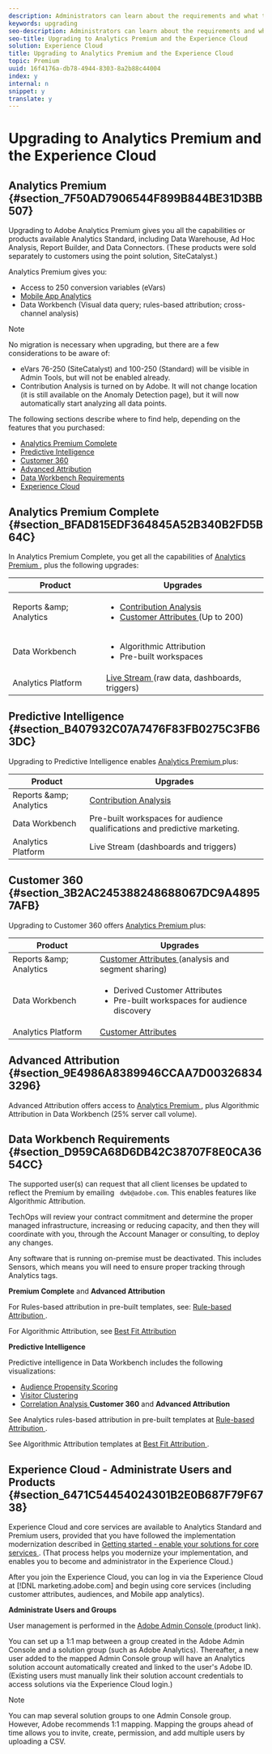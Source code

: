 ```yaml
---
description: Administrators can learn about the requirements and what to expect when upgrading to Analytics Premium, and where to find help as an Experience Cloud administrator.
keywords: upgrading
seo-description: Administrators can learn about the requirements and what to expect when upgrading to Analytics Premium, and where to find help as an Experience Cloud administrator.
seo-title: Upgrading to Analytics Premium and the Experience Cloud
solution: Experience Cloud
title: Upgrading to Analytics Premium and the Experience Cloud
topic: Premium
uuid: 16f4176a-db78-4944-8303-8a2b88c44004
index: y
internal: n
snippet: y
translate: y
---
```


# Upgrading to Analytics Premium and the Experience Cloud


## Analytics Premium {#section_7F50AD7906544F899B844BE31D3BB507}

Upgrading to Adobe Analytics Premium gives you all the capabilities or products available Analytics Standard, including Data Warehouse, Ad Hoc Analysis, Report Builder, and Data Connectors. (These products were sold separately to customers using the point solution, SiteCatalyst.) 

Analytics Premium gives you: 

* Access to 250 conversion variables (eVars)
* [ Mobile App Analytics ](https://marketing.adobe.com/resources/help/en_US/mobile/)
* Data Workbench (Visual data query; rules-based attribution; cross-channel analysis)

>[!NOTE]
>
>No migration is necessary when upgrading, but there are a few considerations to be aware of: 
>
>* eVars 76-250 (SiteCatalyst) and 100-250 (Standard) will be visible in Admin Tools, but will not be enabled already.
>* Contribution Analysis is turned on by Adobe. It will not change location (it is still available on the Anomaly Detection page), but it will now automatically start analyzing all data points.


The following sections describe where to find help, depending on the features that you purchased: 

* [ Analytics Premium Complete ](../admin_getting_started/upgrade-to-analytics-premium.md#section_BFAD815EDF364845A52B340B2FD5B64C)
* [ Predictive Intelligence ](../admin_getting_started/upgrade-to-analytics-premium.md#section_B407932C07A7476F83FB0275C3FB63DC)
* [ Customer 360 ](../admin_getting_started/upgrade-to-analytics-premium.md#section_3B2AC245388248688067DC9A48957AFB)
* [ Advanced Attribution ](../admin_getting_started/upgrade-to-analytics-premium.md#section_9E4986A8389946CCAA7D003268343296)
* [ Data Workbench Requirements ](../admin_getting_started/upgrade-to-analytics-premium.md#section_D959CA68D6DB42C38707F8E0CA3654CC)
* [ Experience Cloud ](../admin_getting_started/upgrade-to-analytics-premium.md#section_6471C54454024301B2E0B687F79F6738)

## Analytics Premium Complete {#section_BFAD815EDF364845A52B340B2FD5B64C}

In Analytics Premium Complete, you get all the capabilities of [ Analytics Premium ](../admin_getting_started/upgrade-to-analytics-premium.md#section_7F50AD7906544F899B844BE31D3BB507), plus the following upgrades: 

<table id="table_F992D44A657347DF85CC5E50E73E821B"> 
 <thead> 
  <tr> 
   <th colname="col1" class="entry"> Product </th> 
   <th colname="col2" class="entry"> Upgrades </th> 
  </tr> 
 </thead>
 <tbody> 
  <tr> 
   <td colname="col1"> Reports &amp;amp; Analytics </td> 
   <td colname="col2"> 
    <ul id="ul_024ED2CF650442E3BCB45622225AD0FE"> 
     <li id="li_D6C8474EA616476184CD2DE5E0903092"> <a href="https://marketing.adobe.com/resources/help/en_US/analytics/contribution/" format="https" scope="external"> Contribution Analysis </a></li> 
     <li id="li_3004457D14964F3A88E5BA4B4FF384C1"> <a href="../attributes/attributes.md#concept_ACFEE7C8B8E94875BA0825CDF4913AF1" format="dita" scope="local"> Customer Attributes </a> (Up to 200) </li> 
    </ul> </td> 
  </tr> 
  <tr> 
   <td colname="col1"> Data Workbench </td> 
   <td colname="col2"> 
    <ul id="ul_EC2CF8010CF1406CAD197D702127C2B8"> 
     <li id="li_10D6FD2A7390499C90E51F5F877F0E1C">Algorithmic Attribution </li> 
     <li id="li_2AC805482756495C965B54067124D219">Pre-built workspaces </li> 
    </ul> </td> 
  </tr> 
  <tr> 
   <td colname="col1"> Analytics Platform </td> 
   <td colname="col2"> <a href="https://marketing.adobe.com/developer/documentation/analytics-live-stream/overview-1" format="https" scope="external"> Live Stream </a> (raw data, dashboards, triggers) </td> 
  </tr> 
 </tbody> 
</table>


## Predictive Intelligence {#section_B407932C07A7476F83FB0275C3FB63DC}

Upgrading to Predictive Intelligence enables [ Analytics Premium ](../admin_getting_started/upgrade-to-analytics-premium.md#section_7F50AD7906544F899B844BE31D3BB507) plus: 

|  Product  | Upgrades  |
|---|---|
|  Reports &amp;amp; Analytics  | [ Contribution Analysis ](https://marketing.adobe.com/resources/help/en_US/analytics/contribution/)  |
|  Data Workbench  | Pre-built workspaces for audience qualifications and predictive marketing.  |
|  Analytics Platform  | Live Stream (dashboards and triggers)  |


## Customer 360 {#section_3B2AC245388248688067DC9A48957AFB}

Upgrading to Customer 360 offers [ Analytics Premium ](../admin_getting_started/upgrade-to-analytics-premium.md#section_7F50AD7906544F899B844BE31D3BB507) plus: 

<table id="table_057CAB0437DC475691E41EB084E77F54"> 
 <thead> 
  <tr> 
   <th colname="col1" class="entry"> Product </th> 
   <th colname="col2" class="entry"> Upgrades </th> 
  </tr> 
 </thead>
 <tbody> 
  <tr> 
   <td colname="col1"> Reports &amp;amp; Analytics </td> 
   <td colname="col2"> <a href="../attributes/attributes.md#concept_ACFEE7C8B8E94875BA0825CDF4913AF1" format="dita" scope="local"> Customer Attributes </a> (analysis and segment sharing) </td> 
  </tr> 
  <tr> 
   <td colname="col1"> Data Workbench </td> 
   <td colname="col2"> 
    <ul id="ul_CFE403BB8421473BA1BA6C77AFD0CA72"> 
     <li id="li_1D5A7EC493A7420896E40BD7469C72A8">Derived Customer Attributes </li> 
     <li id="li_DDF6E89FA2164022859C4FDBE1134E62">Pre-built workspaces for audience discovery </li> 
    </ul> </td> 
  </tr> 
  <tr> 
   <td colname="col1"> Analytics Platform </td> 
   <td colname="col2"> <a href="../attributes/attributes.md#concept_ACFEE7C8B8E94875BA0825CDF4913AF1" format="dita" scope="local"> Customer Attributes </a> </td> 
  </tr> 
 </tbody> 
</table>


## Advanced Attribution {#section_9E4986A8389946CCAA7D003268343296}

Advanced Attribution offers access to [ Analytics Premium ](../admin_getting_started/upgrade-to-analytics-premium.md#section_7F50AD7906544F899B844BE31D3BB507), plus Algorithmic Attribution in Data Workbench (25% server call volume). 

## Data Workbench Requirements {#section_D959CA68D6DB42C38707F8E0CA3654CC}

The supported user(s) can request that all client licenses be updated to reflect the Premium by emailing ` dwb@adobe.com`. This enables features like Algorithmic Attribution. 

TechOps will review your contract commitment and determine the proper managed infrastructure, increasing or reducing capacity, and then they will coordinate with you, through the Account Manager or consulting, to deploy any changes. 

Any software that is running on-premise must be deactivated. This includes Sensors, which means you will need to ensure proper tracking through Analytics tags. 

**Premium Complete** and **Advanced Attribution**

For Rules-based attribution in pre-built templates, see: [ Rule-based Attribution ](https://marketing.adobe.com/resources/help/en_US/insight/client/?f=c_rules_attrib). 

For Algorithmic Attribution, see [ Best Fit Attribution ](https://marketing.adobe.com/resources/help/en_US/insight/client/?f=c_attrib_algorithmic)

**Predictive Intelligence** 

Predictive intelligence in Data Workbench includes the following visualizations: 

* [ Audience Propensity Scoring ](https://marketing.adobe.com/resources/help/en_US/insight/client/?f=c_visitor_propensity)
* [ Visitor Clustering ](https://marketing.adobe.com/resources/help/en_US/insight/client/?f=c_visitor_cluster)
* [ Correlation Analysis ](https://marketing.adobe.com/resources/help/en_US/insight/client/?f=c_correlation_analysis)
**Customer 360** and **Advanced Attribution**

See Analytics rules-based attribution in pre-built templates at [ Rule-based Attribution ](https://marketing.adobe.com/resources/help/en_US/insight/client/?f=c_rules_attrib). 

See Algorithmic Attribution templates at [ Best Fit Attribution ](https://marketing.adobe.com/resources/help/en_US/insight/client/?f=c_attrib_algorithmic). 

## Experience Cloud - Administrate Users and Products {#section_6471C54454024301B2E0B687F79F6738}

Experience Cloud and core services are available to Analytics Standard and Premium users, provided that you have followed the implementation modernization described in [ Getting started - enable your solutions for core services ](../core_services/core_services.md#concept_07ED1D5C64234E77976E6D572E78FB9C). (That process helps you modernize your implementation, and enables you to become and administrator in the Experience Cloud.) 

After you join the Experience Cloud, you can log in via the Experience Cloud at [!DNL  marketing.adobe.com] and begin using core services (including customer attributes, audiences, and Mobile app analytics). 

**Administrate Users and Groups** 

User management is performed in the [ Adobe Admin Console ](https://helpx.adobe.com/enterprise/help/aedash.html) (product link). 

You can set up a 1:1 map between a group created in the Adobe Admin Console and a solution group (such as Adobe Analytics). Thereafter, a new user added to the mapped Admin Console group will have an Analytics solution account automatically created and linked to the user's Adobe ID. (Existing users must manually link their solution account credentials to access solutions via the Experience Cloud login.) 


>[!NOTE]
>
>You can map several solution groups to one Admin Console group. However, Adobe recommends 1:1 mapping. Mapping the groups ahead of time allows you to invite, create, permission, and add multiple users by uploading a CSV.


